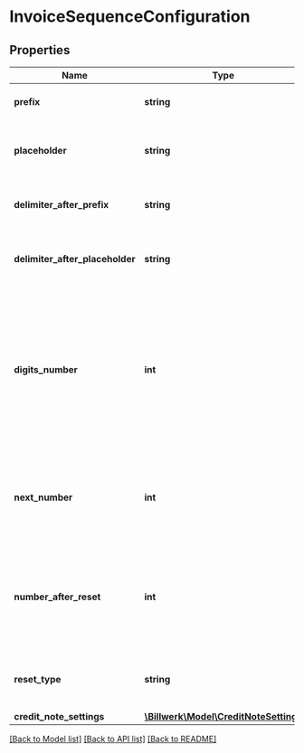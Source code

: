 # InvoiceSequenceConfiguration

## Properties
Name | Type | Description | Notes
------------ | ------------- | ------------- | -------------
**prefix** | **string** | Prefix of invoice number | [optional] 
**placeholder** | **string** | Placeholder depicting the invoice reset type interval | [optional] 
**delimiter_after_prefix** | **string** | Delimiter between prefix and placeholder | [optional] 
**delimiter_after_placeholder** | **string** | Delimiter between placeholder and number | [optional] 
**digits_number** | **int** | Number of digits in invoice numbers. If the invoice number contains less digits, the required count of trailing zeros will be added | [optional] 
**next_number** | **int** | The sequential number of first invoice that will be generated in current period | [optional] 
**number_after_reset** | **int** | The sequential number of first invoice that will be generated in all subsequent periods | [optional] 
**reset_type** | **string** | The frequency of resetting invoice numbers | [optional] 
**credit_note_settings** | [**\Billwerk\Model\CreditNoteSettings**](CreditNoteSettings.md) |  | [optional] 

[[Back to Model list]](../../README.md#documentation-for-models) [[Back to API list]](../../README.md#documentation-for-api-endpoints) [[Back to README]](../../README.md)

